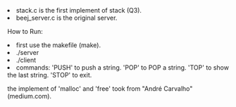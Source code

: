   <li> stack.c is the first implement of stack (Q3).
  <li> beej_server.c is the original server.
    
  How to Run:
    <li> first use the makefile (make).
    <li> ./server
    <li> ./client
    <li> commands: 'PUSH' to push a string.
                   'POP' to POP a string.
                   'TOP' to show the last string.
                   'STOP' to exit.
     
the implement of 'malloc' and 'free' took from "André Carvalho" (medium.com).
